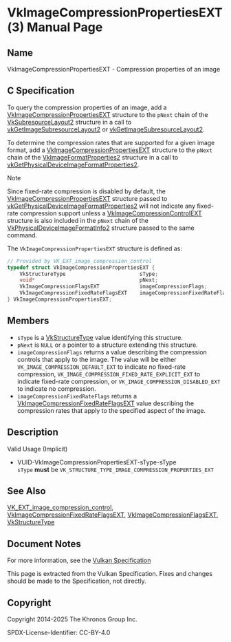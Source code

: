 # VkImageCompressionPropertiesEXT(3) Manual Page

## Name

VkImageCompressionPropertiesEXT - Compression properties of an image



## [](#_c_specification)C Specification

To query the compression properties of an image, add a [VkImageCompressionPropertiesEXT](https://registry.khronos.org/vulkan/specs/latest/man/html/VkImageCompressionPropertiesEXT.html) structure to the `pNext` chain of the [VkSubresourceLayout2](https://registry.khronos.org/vulkan/specs/latest/man/html/VkSubresourceLayout2.html) structure in a call to [vkGetImageSubresourceLayout2](https://registry.khronos.org/vulkan/specs/latest/man/html/vkGetImageSubresourceLayout2.html) or [vkGetImageSubresourceLayout2](https://registry.khronos.org/vulkan/specs/latest/man/html/vkGetImageSubresourceLayout2.html).

To determine the compression rates that are supported for a given image format, add a [VkImageCompressionPropertiesEXT](https://registry.khronos.org/vulkan/specs/latest/man/html/VkImageCompressionPropertiesEXT.html) structure to the `pNext` chain of the [VkImageFormatProperties2](https://registry.khronos.org/vulkan/specs/latest/man/html/VkImageFormatProperties2.html) structure in a call to [vkGetPhysicalDeviceImageFormatProperties2](https://registry.khronos.org/vulkan/specs/latest/man/html/vkGetPhysicalDeviceImageFormatProperties2.html).

Note

Since fixed-rate compression is disabled by default, the [VkImageCompressionPropertiesEXT](https://registry.khronos.org/vulkan/specs/latest/man/html/VkImageCompressionPropertiesEXT.html) structure passed to [vkGetPhysicalDeviceImageFormatProperties2](https://registry.khronos.org/vulkan/specs/latest/man/html/vkGetPhysicalDeviceImageFormatProperties2.html) will not indicate any fixed-rate compression support unless a [VkImageCompressionControlEXT](https://registry.khronos.org/vulkan/specs/latest/man/html/VkImageCompressionControlEXT.html) structure is also included in the `pNext` chain of the [VkPhysicalDeviceImageFormatInfo2](https://registry.khronos.org/vulkan/specs/latest/man/html/VkPhysicalDeviceImageFormatInfo2.html) structure passed to the same command.

The `VkImageCompressionPropertiesEXT` structure is defined as:

```c++
// Provided by VK_EXT_image_compression_control
typedef struct VkImageCompressionPropertiesEXT {
    VkStructureType                        sType;
    void*                                  pNext;
    VkImageCompressionFlagsEXT             imageCompressionFlags;
    VkImageCompressionFixedRateFlagsEXT    imageCompressionFixedRateFlags;
} VkImageCompressionPropertiesEXT;
```

## [](#_members)Members

- `sType` is a [VkStructureType](https://registry.khronos.org/vulkan/specs/latest/man/html/VkStructureType.html) value identifying this structure.
- `pNext` is `NULL` or a pointer to a structure extending this structure.
- `imageCompressionFlags` returns a value describing the compression controls that apply to the image. The value will be either `VK_IMAGE_COMPRESSION_DEFAULT_EXT` to indicate no fixed-rate compression, `VK_IMAGE_COMPRESSION_FIXED_RATE_EXPLICIT_EXT` to indicate fixed-rate compression, or `VK_IMAGE_COMPRESSION_DISABLED_EXT` to indicate no compression.
- `imageCompressionFixedRateFlags` returns a [VkImageCompressionFixedRateFlagsEXT](https://registry.khronos.org/vulkan/specs/latest/man/html/VkImageCompressionFixedRateFlagsEXT.html) value describing the compression rates that apply to the specified aspect of the image.

## [](#_description)Description

Valid Usage (Implicit)

- [](#VUID-VkImageCompressionPropertiesEXT-sType-sType)VUID-VkImageCompressionPropertiesEXT-sType-sType  
  `sType` **must** be `VK_STRUCTURE_TYPE_IMAGE_COMPRESSION_PROPERTIES_EXT`

## [](#_see_also)See Also

[VK\_EXT\_image\_compression\_control](https://registry.khronos.org/vulkan/specs/latest/man/html/VK_EXT_image_compression_control.html), [VkImageCompressionFixedRateFlagsEXT](https://registry.khronos.org/vulkan/specs/latest/man/html/VkImageCompressionFixedRateFlagsEXT.html), [VkImageCompressionFlagsEXT](https://registry.khronos.org/vulkan/specs/latest/man/html/VkImageCompressionFlagsEXT.html), [VkStructureType](https://registry.khronos.org/vulkan/specs/latest/man/html/VkStructureType.html)

## [](#_document_notes)Document Notes

For more information, see the [Vulkan Specification](https://registry.khronos.org/vulkan/specs/latest/html/vkspec.html#VkImageCompressionPropertiesEXT)

This page is extracted from the Vulkan Specification. Fixes and changes should be made to the Specification, not directly.

## [](#_copyright)Copyright

Copyright 2014-2025 The Khronos Group Inc.

SPDX-License-Identifier: CC-BY-4.0